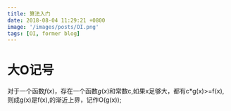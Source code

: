 ```yaml
---
title: 算法入门
date: 2018-08-04 11:29:21 +0800
image: '/images/posts/OI.png'
tags: [OI, former blog]
---
```


# 大O记号
对于一个函数$f(x)$，存在一个函数$g(x)$和常数c,如果x足够大，都有c*g(x)>=f(x),则成g(x)是f(x),的渐近上界，记作O(g(x));

